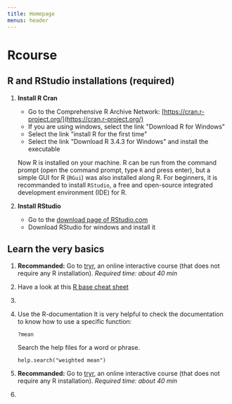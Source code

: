 ```yaml
---
title: Homepage
menus: header
---
```


# Rcourse

## R and RStudio installations (required)

1. **Install R Cran**
   - Go to the Comprehensive R Archive Network: [https://cran.r-project.org/](https://cran.r-project.org/)
   - If you are using windows, select the link "Download R for Windows"
   - Select the link "install R for the first time"
   - Select the link "Download R 3.4.3 for Windows" and install the executable
   
   Now R is installed on your machine. R can be run from the command prompt (open the command prompt, type `R` and press enter), but a simple GUI for R (`RGui`) was also installed along R. For beginners, it is recommanded to install `RStudio`, a free and open-source integrated development environment (IDE) for R.
   

2. **Install RStudio**
    - Go to the [download page of RStudio.com](https://www.rstudio.com/products/rstudio/download/#download)
    - Download RStudio for windows and install it

## Learn the very basics
1. **Recommanded:** Go to [tryr](http://tryr.codeschool.com), an online interactive course (that does not require any R installation). *Required time: about 40 min*
2. Have a look at this [R base cheat sheet](https://www.rstudio.com/wp-content/uploads/2016/10/r-cheat-sheet-3.pdf)
3. 

1. Use the R-documentation
    It is very helpful to check the documentation to know how to use a specific function:
    ```
    ?mean
    ```
    Search the help files for a word or phrase. 
    ```
    help.search("weighted mean")
    ```
2. **Recommanded:** Go to [tryr](http://tryr.codeschool.com), an online interactive course (that does not require any R installation). *Required time: about 40 min*
3. 
    
